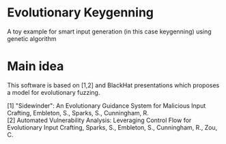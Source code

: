 # Evolutionary Keygenning
A toy example for smart input generation (in this case keygenning) using genetic algorithm

# Main idea
This software is based on [1,2] and BlackHat presentations which proposes a model for evolutionary fuzzing. 






[1] "Sidewinder": An Evolutionary Guidance System for Malicious Input Crafting, Embleton, S., Sparks, S., Cunningham, R.     
[2] Automated Vulnerability Analysis: Leveraging Control Flow for Evolutionary Input Crafting, Sparks, S., Embleton, S., Cunningham, R., Zou, C.
